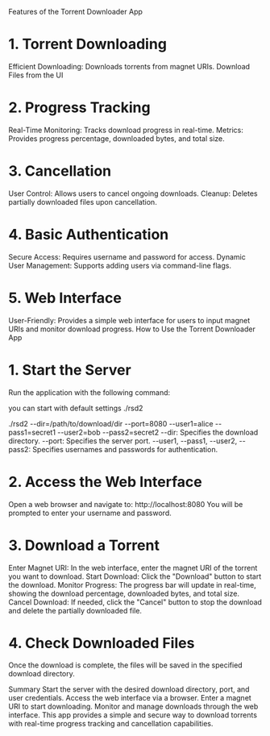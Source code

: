 Features of the Torrent Downloader App

# 1. Torrent Downloading
Efficient Downloading: Downloads torrents from magnet URIs.
Download Files from the UI 

# 2. Progress Tracking
Real-Time Monitoring: Tracks download progress in real-time.
Metrics: Provides progress percentage, downloaded bytes, and total size.

# 3. Cancellation
User Control: Allows users to cancel ongoing downloads.
Cleanup: Deletes partially downloaded files upon cancellation.

# 4. Basic Authentication
Secure Access: Requires username and password for access.
Dynamic User Management: Supports adding users via command-line flags.

# 5. Web Interface
User-Friendly: Provides a simple web interface for users to input magnet URIs and monitor download progress.
How to Use the Torrent Downloader App

# 1. Start the Server
Run the application with the following command:

you can start with default settings ./rsd2


./rsd2 --dir=/path/to/download/dir --port=8080 --user1=alice --pass1=secret1 --user2=bob --pass2=secret2
--dir: Specifies the download directory.
--port: Specifies the server port.
--user1, --pass1, --user2, --pass2: Specifies usernames and passwords for authentication.

# 2. Access the Web Interface
Open a web browser and navigate to:
http://localhost:8080
You will be prompted to enter your username and password.

# 3. Download a Torrent
Enter Magnet URI:
In the web interface, enter the magnet URI of the torrent you want to download.
Start Download:
Click the "Download" button to start the download.
Monitor Progress:
The progress bar will update in real-time, showing the download percentage, downloaded bytes, and total size.
Cancel Download:
If needed, click the "Cancel" button to stop the download and delete the partially downloaded file.

# 4. Check Downloaded Files
Once the download is complete, the files will be saved in the specified download directory.

Summary
Start the server with the desired download directory, port, and user credentials.
Access the web interface via a browser.
Enter a magnet URI to start downloading.
Monitor and manage downloads through the web interface.
This app provides a simple and secure way to download torrents with real-time progress tracking and cancellation capabilities.
 
